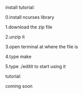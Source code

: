 install tutorial:

0.install ncurses library

1.download the zip file

2.unzip it

3.open terminal at where the file is

4.type make

5.type ./editit to start using it


tutorial:

coming soon

